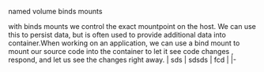 named volume
binds mounts

with binds mounts we control the exact mountpoint on the host. We can use this to persist data, but is often used to provide additional data into container.When working on an application, we can use a bind mount to mount our source code into the container to let it see code changes , respond, and let us see the changes right away.
| sds    | sdsds    | fcd       |
|-